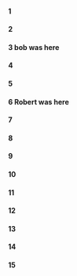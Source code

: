 #### 1
#### 2

#### 3 bob was here

#### 4
#### 5
#### 6 Robert was here
#### 7
#### 8
#### 9
#### 10
#### 11
#### 12
#### 13
#### 14
#### 15
